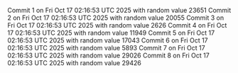 Commit 1 on Fri Oct 17 02:16:53 UTC 2025 with random value 23651
Commit 2 on Fri Oct 17 02:16:53 UTC 2025 with random value 20055
Commit 3 on Fri Oct 17 02:16:53 UTC 2025 with random value 2626
Commit 4 on Fri Oct 17 02:16:53 UTC 2025 with random value 11949
Commit 5 on Fri Oct 17 02:16:53 UTC 2025 with random value 17043
Commit 6 on Fri Oct 17 02:16:53 UTC 2025 with random value 5893
Commit 7 on Fri Oct 17 02:16:53 UTC 2025 with random value 29026
Commit 8 on Fri Oct 17 02:16:53 UTC 2025 with random value 29426
